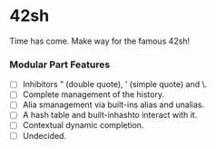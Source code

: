 # 42sh
Time has come. Make way for the famous 42sh!

### Modular Part Features
- [ ] Inhibitors ” (double quote), ’ (simple quote) and \\.
- [ ] Complete management of the history.
- [ ] Alia smanagement via built-ins alias and unalias.
- [ ] A hash table and built-inhashto interact with it.
- [ ] Contextual dynamic completion.
- [ ] Undecided.
